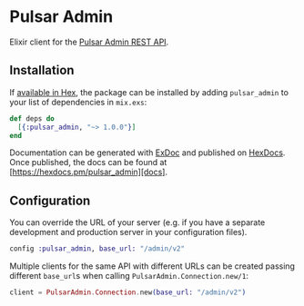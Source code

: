 # Pulsar Admin

Elixir client for the [Pulsar Admin REST API](https://pulsar.apache.org/admin-rest-api/).


## Installation

If [available in Hex][], the package can be installed by adding `pulsar_admin` to
your list of dependencies in `mix.exs`:

```elixir
def deps do
  [{:pulsar_admin, "~> 1.0.0"}]
end
```

Documentation can be generated with [ExDoc][] and published on [HexDocs][]. Once published, the docs can be found at
[https://hexdocs.pm/pulsar_admin][docs].


## Configuration

You can override the URL of your server (e.g. if you have a separate development and production server in your
configuration files).

```elixir
config :pulsar_admin, base_url: "/admin/v2"
```

Multiple clients for the same API with different URLs can be created passing different `base_url`s when calling
`PulsarAdmin.Connection.new/1`:

```elixir
client = PulsarAdmin.Connection.new(base_url: "/admin/v2")
```

[exdoc]: https://github.com/elixir-lang/ex_doc
[hexdocs]: https://hexdocs.pm
[available in hex]: https://hex.pm/docs/publish
[docs]: https://hexdocs.pm/pulsar_admin
